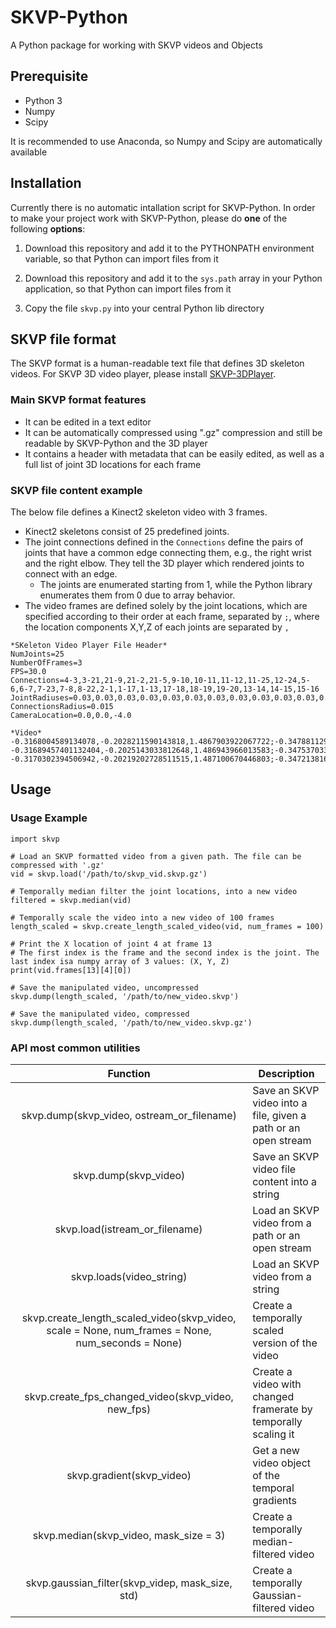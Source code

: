 # SKVP-Python
A Python package for working with SKVP videos and Objects

## Prerequisite

* Python 3
* Numpy
* Scipy

It is recommended to use Anaconda, so Numpy and Scipy are automatically available

## Installation

Currently there is no automatic intallation script for SKVP-Python. In order to make your project work with SKVP-Python, please do **one** of the following **options**:

1. Download this repository and add it to the PYTHONPATH environment variable, so that Python can import files from it

2. Download this repository and add it to the `sys.path` array in your Python application, so that Python can import files from it

3. Copy the file `skvp.py` into your central Python lib directory


## SKVP file format
The SKVP format is a human-readable text file that defines 3D skeleton videos.
For SKVP 3D video player, please install [SKVP-3DPlayer](https://github.com/skvp-owner/SKVP_3DPlayer).

### Main SKVP format features
* It can be edited in a text editor
* It can be automatically compressed using ".gz" compression and still be readable by SKVP-Python and the 3D player
* It contains a header with metadata that can be easily edited, as well as a full list of joint 3D locations for each frame

### SKVP file content example
The below file defines a Kinect2 skeleton video with 3 frames.
* Kinect2 skeletons consist of 25 predefined joints.
* The joint connections defined in the `Connections` define the pairs of joints that have a common edge connecting them, e.g., the right wrist and the right elbow. They tell the 3D player which rendered joints to connect with an edge.
   * The joints are enumerated starting from 1, while the Python library enumerates them from 0 due to array behavior.
* The video frames are defined solely by the joint locations, which are specified according to their order at each frame, separated by `;`, where the location components X,Y,Z of each joints are separated by `,`
```
*SKeleton Video Player File Header*
NumJoints=25
NumberOfFrames=3
FPS=30.0
Connections=4-3,3-21,21-9,21-2,21-5,9-10,10-11,11-12,11-25,12-24,5-6,6-7,7-23,7-8,8-22,2-1,1-17,1-13,17-18,18-19,19-20,13-14,14-15,15-16
JointRadiuses=0.03,0.03,0.03,0.03,0.03,0.03,0.03,0.03,0.03,0.03,0.03,0.03,0.03,0.03,0.03,0.03,0.03,0.03,0.03,0.03,0.03,0.03,0.03,0.03,0.03
ConnectionsRadius=0.015
CameraLocation=0.0,0.0,-4.0

*Video*
-0.3168004589134078,-0.2028211590143818,1.4867903922067722;-0.3478811290777009,0.013105184033980522,1.5135885022403601;-0.37719550340366453,0.22151783899138214,1.5294901806452517;-0.4062048021695382,0.32393827115930746,1.5320747989566024;-0.5085039105104094,0.10420408611467556,1.5078307320964022;-0.5233206780311477,-0.0813498261883726,1.456367688558386;-0.45724092422043183,-0.21300096916717504,1.3014601993044015;-0.4337587486294893,-0.2542490750327812,1.2494846874645016;-0.20850779500669658,0.1475769356711614,1.5008773427225108;-0.04543714352167787,-0.043226006700464926,1.4978278716718907;0.021380424758819436,-0.22860030940320172,1.4189834812041147;0.030062599388125825,-0.28236966147562254,1.4101152840033377;-0.37396029584744517,-0.2087451716368303,1.4624652468673525;-0.3925129501875732,-0.3028901537546192,1.2096611555840713;-0.40779424373926276,-0.555679145047016,1.1799283691580593;-0.30229071957352516,-0.5061923397886559,1.1392058795394464;-0.24866886077020706,-0.19067921568672824,1.4609175272103831;-0.3019996331019347,-0.3084787671000134,1.1992760727152885;-0.2815069427421447,-0.5610242434559747,1.1658346493187763;-0.3012288666785872,-0.4756381870395692,1.1351411535716038;-0.37018864555118475,0.17032104272321205,1.5271543839745882;-0.41203071665650043,-0.293785791821809,1.2047061907987462;-0.40339829219976076,-0.2448653597583634,1.2674145049750716;0.045094237601377284,-0.3424398303125285,1.4194708374669556;-0.014193539759485225,-0.2726823402002655,1.4165885416552717
-0.31689457401132404,-0.2025143033812648,1.486943966013583;-0.3475370332667218,0.013549548827345475,1.5139148973022287;-0.3762523352085959,0.22209058863837117,1.529842424084452;-0.40523859359369807,0.32468299942511253,1.5323317207234606;-0.5078796044166414,0.10462817607918093,1.5071837488017146;-0.5223573416177941,-0.08096652195910628,1.4557278363525783;-0.4571252876435409,-0.21286538363525784,1.3015503245290123;-0.4309248154770696,-0.25542366673472644,1.2488524157724779;-0.2079532188235806,0.14783605151396673,1.502027879012989;-0.045193683757910164,-0.042835796495648566,1.4983832059458129;0.021692375820553993,-0.22758208182950335,1.4187925864430833;0.029344132391792344,-0.28147665088984475,1.4098275072041937;-0.3741125281854121,-0.2082766534558409,1.4623241826751814;-0.39245890740692474,-0.30293957674529737,1.209647929811605;-0.40781015576263085,-0.5556986912449137,1.179845772072346;-0.30238349613942106,-0.5060200614333087,1.139113254340617;-0.2487365106202123,-0.19045619008210612,1.4614270655690227;-0.30185546394572604,-0.3083109805508493,1.1994787033609917;-0.2813208328047845,-0.5607951753609337,1.1655965502411052;-0.30141391121102856,-0.4754905823609482,1.135310054302967;-0.3693972166080196,0.17086485936255552,1.5275118188018593;-0.4050155410298741,-0.29447433980190274,1.2052317613565604;-0.4009895461589702,-0.24634101795183688,1.2692434891032047;0.04375837738143866,-0.3426728350739244,1.4183794839335624;-0.017570106875189777,-0.2694203220600375,1.4215628836178804
-0.3170302394506942,-0.20219202728511515,1.487100670446803;-0.3472138167941012,0.014015571580389723,1.514237000514785;-0.37523353830605477,0.2227207847002892,1.5301734349781215;-0.4043927548155102,0.32543509608006416,1.5325593564885613;-0.5071054519160598,0.10536251128741654,1.5063740560661347;-0.5211980539403758,-0.08028202132617682,1.4549364017290718;-0.457850691966327,-0.21318962073523398,1.3008287355368147;-0.4314246376580314,-0.2553738005541508,1.2484841652308205;-0.20736687293593953,0.14809480265417052,1.503324829227671;-0.04494704453449816,-0.04245517852892637,1.4988064664254241;0.02264406024104047,-0.2260793785319545,1.4183578050024983;0.02941683712780293,-0.2808838695323028,1.408531519145457;-0.37430464576589395,-0.20776544116613926,1.4621934083001498;-0.39236804952988025,-0.30302151799173316,1.2096209894317682;-0.407868795372992,-0.5557333886065983,1.179855638742108;-0.30246079386497493,-0.5060228863899949,1.13908940830015;-0.24885999130013475,-0.19022870545217802,1.4619492573773223;-0.3017068400184717,-0.3081539661816585,1.1996651678047452;-0.28122571125107876,-0.5605724101306645,1.165435476478871;-0.30154926500825174,-0.47531393991551474,1.1354596231471528;-0.36856246160764305,0.1714549752146199,1.527855885293806;-0.4054811442366799,-0.2946028141656699,1.2050987149151362;-0.4008403780126274,-0.24628374585825247,1.2686777209714295;0.04314339628491831,-0.34309201505291687,1.416638560903599;-0.018143429617242267,-0.26796883571547536,1.4244032769694308
```


## Usage

### Usage Example
```
import skvp

# Load an SKVP formatted video from a given path. The file can be compressed with '.gz'
vid = skvp.load('/path/to/skvp_vid.skvp.gz')

# Temporally median filter the joint locations, into a new video
filtered = skvp.median(vid)

# Temporally scale the video into a new video of 100 frames
length_scaled = skvp.create_length_scaled_video(vid, num_frames = 100)

# Print the X location of joint 4 at frame 13
# The first index is the frame and the second index is the joint. The last index isa numpy array of 3 values: (X, Y, Z) 
print(vid.frames[13][4][0])

# Save the manipulated video, uncompressed
skvp.dump(length_scaled, '/path/to/new_video.skvp')

# Save the manipulated video, compressed
skvp.dump(length_scaled, '/path/to/new_video.skvp.gz')
```

### API most common utilities

| Function | Description |
|:--------:|-------------|
| skvp.dump(skvp_video, ostream_or_filename) | Save an SKVP video into a file, given a path or an open stream |
| skvp.dump(skvp_video) | Save an SKVP video file content into a string |
| skvp.load(istream_or_filename) | Load an SKVP video from a path or an open stream |
| skvp.loads(video_string) | Load an SKVP video from a string |
| skvp.create_length_scaled_video(skvp_video, scale = None, num_frames = None, num_seconds = None) | Create a temporally scaled version of the video |
| skvp.create_fps_changed_video(skvp_video, new_fps) | Create a video with changed framerate by temporally scaling it |
| skvp.gradient(skvp_video) | Get a new video object of the temporal gradients |
| skvp.median(skvp_video, mask_size = 3) | Create a temporally median-filtered video |
| skvp.gaussian_filter(skvp_videp, mask_size, std) | Create a temporally Gaussian-filtered video |


